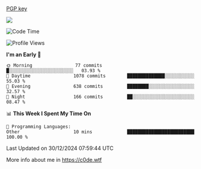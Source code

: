 [PGP key](https://c0de.wtf/urwq.asc)

<a href="https://wakatime.com"><img src="https://wakatime.com/share/@c0dezin/b7f18a7c-ab3a-40b8-8bc7-b1b7bf71f1d6.svg" /></a>

<!--START_SECTION:waka-->
![Code Time](http://img.shields.io/badge/Code%20Time-161%20hrs%2029%20mins-blue)

![Profile Views](http://img.shields.io/badge/Profile%20Views-0-blue)

**I'm an Early 🐤** 

```text
🌞 Morning                77 commits          █░░░░░░░░░░░░░░░░░░░░░░░░   03.93 % 
🌆 Daytime                1078 commits        ██████████████░░░░░░░░░░░   55.03 % 
🌃 Evening                638 commits         ████████░░░░░░░░░░░░░░░░░   32.57 % 
🌙 Night                  166 commits         ██░░░░░░░░░░░░░░░░░░░░░░░   08.47 % 
```


📊 **This Week I Spent My Time On** 

```text
💬 Programming Languages: 
Other                    10 mins             █████████████████████████   100.00 % 
```


 Last Updated on 30/12/2024 07:59:44 UTC
<!--END_SECTION:waka-->

More info about me in https://c0de.wtf
